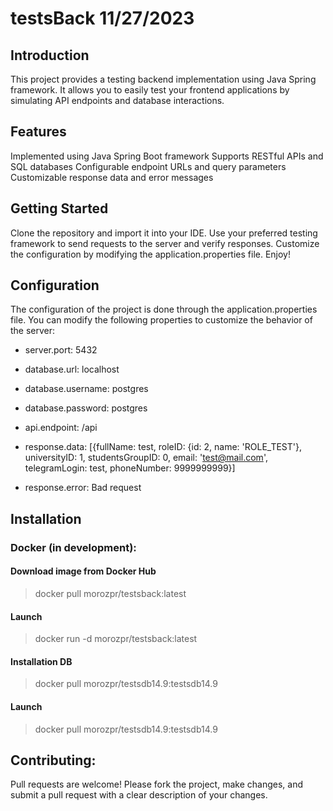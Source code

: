 # testsBack 11/27/2023

## Introduction

This project provides a testing backend implementation using Java Spring framework. It allows you to easily test your frontend applications by simulating API endpoints and database interactions.

## **Features**

Implemented using Java Spring Boot framework
Supports RESTful APIs and SQL databases
Configurable endpoint URLs and query parameters
Customizable response data and error messages

## **Getting Started**

Clone the repository and import it into your IDE.
Use your preferred testing framework to send requests to the server and verify responses.
Customize the configuration by modifying the application.properties file.
Enjoy!

## **Configuration**

The configuration of the project is done through the application.properties file. You can modify the following properties to customize the behavior of the server:

* server.port: 5432

* database.url: localhost

* database.username: postgres

* database.password: postgres

* api.endpoint: /api

* response.data: [{fullName: test, roleID: {id: 2, name: 'ROLE_TEST'}, universityID: 1, studentsGroupID: 0, email: 'test@mail.com', telegramLogin: test, phoneNumber: 9999999999}]

* response.error: Bad request

## **Installation**

### **Docker (in development):**

#### **Download image from Docker Hub**

> docker pull morozpr/testsback:latest

#### **Launch**

> docker run -d morozpr/testsback:latest

#### **Installation DB**
> docker pull morozpr/testsdb14.9:testsdb14.9

#### **Launch**
> docker pull morozpr/testsdb14.9:testsdb14.9

## **Contributing:**

Pull requests are welcome! Please fork the project, make changes, and submit a pull request with a clear description of your changes.
